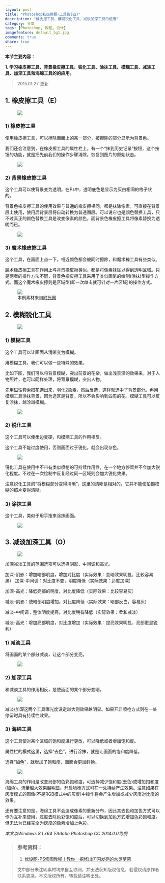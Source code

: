 ```yaml
---
layout: post
title: "Photoshop初级教程-工具篇(四)"
description: "橡皮擦工具、模糊锐化工具、减淡加深工具的使用"
category: 分享
tags: [Photoshop, 教程, 设计]
imagefeature: default_bg1.jpg
comments: true
share: true
---
```


**本节主要内容：**

**1.	学习橡皮擦工具、背景橡皮擦工具、锐化工具、涂抹工具、模糊工具、减淡工具、加深工具和海绵工具的的应用。**

> 2015.01.27 更新

## 1.	橡皮擦工具（E） ##

 <figure>
	<img src="https://y6cvag.tuk.livefilestore.com/y2pxJfPIwqTnYnyr4qndVqqAVJyKoaZXlgzYnyc746mAJCMLhNZjKRPEOD3YRJldM3XdQiWcP9E25S0i-N1tt-tf4Q5RarIy0tBU2gDFv35mRigMYVrkhnpDMe6V9hVgWnoSU5BsjjEKNS2R5UsR5kX1Q/PsI_4_1.jpg?psid=1">
</figure>

### 1)	橡皮擦工具 ###

使用橡皮擦工具，可以擦除画面上的某一部分，被擦除的部分显示为背景色。

我们还会注意到，在橡皮擦工具的属性栏上，有一个“抹到历史记录”按钮，这个按钮的功能，就是把先前我们的操作步骤消除，恢复到图片的原始状态。
 
 <figure>
	<a href="https://y6cvag.tuk.livefilestore.com/y2pFOVO2Kq0J9LYWoTcl5OuW7q11upRT56qwkYD3AIy6LG_8CCFc_xDN-2ghwyclWXzaVoLDc2Lwnxhf56OCW7NsbTZEfFQ9H5tHNyskTEg-V2mEiUXnLPpJ7059Vf3cest_WreT90WliACkQo7jU2Psw/PsI_4_2.jpg?psid=1"><img src="https://y6cvag.tuk.livefilestore.com/y2pFOVO2Kq0J9LYWoTcl5OuW7q11upRT56qwkYD3AIy6LG_8CCFc_xDN-2ghwyclWXzaVoLDc2Lwnxhf56OCW7NsbTZEfFQ9H5tHNyskTEg-V2mEiUXnLPpJ7059Vf3cest_WreT90WliACkQo7jU2Psw/PsI_4_2.jpg?psid=1"></a>
</figure>

### 2)	背景橡皮擦工具 ###

这个工具可以使背景变为透明。在Ps中，透明底色是显示为灰白相间的格子状的。 

背景色橡皮擦工具的使用效果与普通的橡皮擦相同，都是抹除像素，可直接在背景层上使用，使用后背景层将自动转换为普通图层。可以说它也是颜色替换工具，只不过真正的颜色替换工具是改变像素的颜色，而背景色橡皮擦工具将像素替换为透明而已。

 <figure>
	<img src="https://y6cvag.tuk.livefilestore.com/y2pvZeNrAzgWPFREWTsUPiBZGnFs1EM2e9AORYupximIobB7WmsdcPLP0SwtqYRdWT9mY_QdV6-8T1VFZ-c-eHRl4a-yigAI0LlowoRRBLYWhVM1BCHeYH1gW_fQfK51ghCgv3HoFfG4IKJF3q8A4VPyg/PsI_4_3.jpg?psid=1">
</figure>
 
### 3)	魔术橡皮擦工具 ###

这个工具，在画面上点一下，相近颜色都会被同时擦除，和魔术棒工具有些类似。

魔术橡皮擦工具在作用上与背景橡皮擦类似，都是将像素抹除以得到透明区域。只是两者的操作方法不同，背景色橡皮擦工具采用了类似画笔的绘制(涂抹)型操作方式。而这个魔术橡皮擦则是区域型(即一次单击就可针对一片区域)的操作方式。

 <figure>
	<img src="https://y6cvag.tuk.livefilestore.com/y2p8w8ki8OtJ2-SwvkB29YiIiLBXUCZd6Wahq8QU0XUmJykHqESHJHZbnr6lCq7nws1H_eOHr1YQmzmWpAY7UxHjg1eGKu0DHm4RSK4Adn-3PLXnuG9zStUVKG_NWDq6vo4u9B30_tNIJS-kb9lVeuOWw/PsI_4_4.jpg?psid=1">
	<figcaption>本例素材来自<a href="http://img31.mtime.cn/pi/2014/06/18/161824.80667757_1000X1000.jpg">时光网</a></figcaption>
</figure>
 
## 2.	模糊锐化工具 ##
 
 <figure>
	<img src="https://y6cvag.tuk.livefilestore.com/y2pfghjFSvRzQxnumD5J-PXXbLOfm2nlWMng35X1YsCWM0pjoS5E_1NbnIuZQXlJ-aK_nXH44piW_RvqYMq0lwcZyug37d1-bq_RLJOYb38MoDLMhcphP_jw4-WDGR34Os-cEiKJ8JJ62cJpiXCwq0lrg/PsI_4_5.jpg?psid=1">
</figure>

### 1)	模糊工具 ###

这个工具可以让画面从清晰变为模糊。

用模糊工具，我们可以做一些特殊的效果。

比如下图，我们可以将背景模糊，突出前景的花朵，做出浅景深的效果来。对于人物照片，也可以同样处理，将背景模糊，突出人物。

先用磁性套索把花选出来，羽化2象素，然后反选，这样就选中了背景部分。再用模糊工具涂抹背景，因为选区是背景，所以不会影响到四周的花。模糊工具可以反复涂抹，越涂越模糊。
 
 <figure>
	<a href="https://y6cvag.tuk.livefilestore.com/y2pVGv1ja_dDrjaxC3xQ_4wYmEL1PiaSDDGQ-HNa_7CuFXBhYRndQ5z5Jj5CvIzC77jtANB1ha181eHQfza2TQoMhyHxeYZjWkOSG67UtcH2srsMdLgIKn8YZJecPHfR45PcD_IS04NJEAxGjDa9rQIXw/PsI_4_6.jpg?psid=1"><img src="https://y6cvag.tuk.livefilestore.com/y2pVGv1ja_dDrjaxC3xQ_4wYmEL1PiaSDDGQ-HNa_7CuFXBhYRndQ5z5Jj5CvIzC77jtANB1ha181eHQfza2TQoMhyHxeYZjWkOSG67UtcH2srsMdLgIKn8YZJecPHfR45PcD_IS04NJEAxGjDa9rQIXw/PsI_4_6.jpg?psid=1"></a>
</figure>

### 2)	锐化工具 ###

这个工具可以使柔边变硬，和模糊工具的作用相反。

这个工具不能过度使用，否则画面过于锐化，就会出现杂色。 

 <figure>
	<a href="https://y6cvag.tuk.livefilestore.com/y2pTHhUwoiN4aeg2daygWeGSe9n4oHjuO-csqhmzvSrCNsXFtmOcNTgSjdBZSqSe-Rdhm6dGXLqGRTKX4TkemK58NyAvM5xUe_245jDfyPvq2wa-hH4LE5kYScs8nWsYsn1J9eG0rGOy-DZ7pVlKUW17g/PsI_4_7.jpg?psid=1"><img src="https://y6cvag.tuk.livefilestore.com/y2pTHhUwoiN4aeg2daygWeGSe9n4oHjuO-csqhmzvSrCNsXFtmOcNTgSjdBZSqSe-Rdhm6dGXLqGRTKX4TkemK58NyAvM5xUe_245jDfyPvq2wa-hH4LE5kYScs8nWsYsn1J9eG0rGOy-DZ7pVlKUW17g/PsI_4_7.jpg?psid=1"></a>
</figure>

锐化工具在使用中不带有类似喷枪的可持续作用性，在一个地方停留并不会加大锐化程度。不过在一次绘制中反复经过同一区域则会加大锐化效果。

注意锐化工具的“将模糊部分变得清晰”，这里的清晰是相对的，它并不能使拍摄模糊的照片变得清晰。
 
### 3)	涂抹工具 ###

这个工具，类似于用手指来涂抹画面。
 
 <figure>
	<a href="https://y6cvag.tuk.livefilestore.com/y2pHTZSEWL244XCERCIXOyBU18hV1LtofOjsYYFhFzSoWYIQNj5a8y1VSlSCPxEJk_DAZVIeqn7ACGPGLaw05L6bszDxTIHgUjisu-obAr6MSpW-QnZl-lUWcnSxcGYwlofeVv46Msuj-VaO17mAlkICA/PsI_4_8.jpg?psid=1"><img src="https://y6cvag.tuk.livefilestore.com/y2pHTZSEWL244XCERCIXOyBU18hV1LtofOjsYYFhFzSoWYIQNj5a8y1VSlSCPxEJk_DAZVIeqn7ACGPGLaw05L6bszDxTIHgUjisu-obAr6MSpW-QnZl-lUWcnSxcGYwlofeVv46Msuj-VaO17mAlkICA/PsI_4_8.jpg?psid=1"></a>
</figure>

## 3.	减淡加深工具（O） ##
 
 <figure>
	<img src="https://y6cvag.tuk.livefilestore.com/y2pPIJR5WAWJCb5WBGa4GN4IK4a2GjXSIBkwFW2hQwwK411BnA9Yoo8lS448lLW81HBwjbDsHdUbraAEbyK7OZ3Jcl0Q9YgcbCsYBlk-uWz5d7iuMoV9mlSBNTESi5av0Q4BKxKfTpdKWRNINVRRsGm8A/PsI_4_9.jpg?psid=1">
</figure>

加深减淡工具的范围选项可以选择阴影、中间调和高光。

加深-阴影：增加暗部明度，增加对比度（实际效果：变暗效果明显，比较容易黑）
加深-中间调：对比度不变，明度降低（实际效果：适度加深）

加深-高光：降低亮部的明度，对比度降低（实际效果：比较容易灰）

减淡–阴影：使暗部明度增加，对比度降低（实际效果：暗部反白，容易灰）

减淡-中间调：整体明度提高，对比度稍有降低（实际效果：柔和减淡）

减淡-高光：增加亮部明度，对比度增加（实际效果：提亮效果明显，亮部更显锐利）


### 1)	减淡工具 ###

将画面的某个部分减淡，让这个部分变亮。
 
 <figure>
	<a href="https://y6cvag.tuk.livefilestore.com/y2pCHLP_Wm3n70meWUjwur2pZuaI8oTNu3sCwwWzY9KbSAVIJSXQsUyJXSkUFm1nQi8_kK_NzJYmXPKd5rUQ6WnceMMdY1i80M275pyhlD_C4othnHvEQvv6BkrWdZ48_lSkOuHFoV26QiwVv86Ot4-xQ/PsI_4_10.jpg?psid=1"><img src="https://y6cvag.tuk.livefilestore.com/y2pCHLP_Wm3n70meWUjwur2pZuaI8oTNu3sCwwWzY9KbSAVIJSXQsUyJXSkUFm1nQi8_kK_NzJYmXPKd5rUQ6WnceMMdY1i80M275pyhlD_C4othnHvEQvv6BkrWdZ48_lSkOuHFoV26QiwVv86Ot4-xQ/PsI_4_10.jpg?psid=1"></a>
</figure>

### 2)	加深工具 ###

和减淡工具的作用相反，是使画面的某个部分变暗。

 <figure>
	<a href="https://y6cvag.tuk.livefilestore.com/y2p-Hd4u82_E4UE4Sj39rvdYJUTAJKZlfbZwpzuyBeMx19YrfstFOc36nA_LcQdv46SAhdDZrKbrF0ALw6nL7v2ikjBpw08kP-I6G936mobpmu_QgpPZZqcEtQ18ZC9WGgdUbg79QD5_c4aZQ50us01pA/PsI_4_11.jpg?psid=1"><img src="https://y6cvag.tuk.livefilestore.com/y2p-Hd4u82_E4UE4Sj39rvdYJUTAJKZlfbZwpzuyBeMx19YrfstFOc36nA_LcQdv46SAhdDZrKbrF0ALw6nL7v2ikjBpw08kP-I6G936mobpmu_QgpPZZqcEtQ18ZC9WGgdUbg79QD5_c4aZQ50us01pA/PsI_4_11.jpg?psid=1"></a>
</figure>

减淡/加深这两个工具曝光度设定越大则效果越明显。如果开启喷枪方式则在一处停留时具有持续性效果。
 
### 3)	海绵工具 ###

这个工具使对某个区域的饱和度进行更改，可以降低或者增加饱和度。

属性栏的模式这里，选择“去色”，进行涂抹，就是让画面的饱和度降低。

选择“加色”，就增加了饱和度，画面会更加鲜艳。
 
 <figure>
	<a href="https://y6cvag.tuk.livefilestore.com/y2pHsbEtJ4lH5au7D2b0nrwyhZeisyBVCYp-UBJuFzRcY2Q8JXhXz4pRaDCos03yo3aBDeaBNWHbkmcqBacz-YDcxEEsS4p5HRzrsd79L3PtGcfjHUQhu9ovnUUoYnjD-mTgdXCP3VyH9Q5F7aTF5_9_Q/PsI_4_12.jpg?psid=1"><img src="https://y6cvag.tuk.livefilestore.com/y2pHsbEtJ4lH5au7D2b0nrwyhZeisyBVCYp-UBJuFzRcY2Q8JXhXz4pRaDCos03yo3aBDeaBNWHbkmcqBacz-YDcxEEsS4p5HRzrsd79L3PtGcfjHUQhu9ovnUUoYnjD-mTgdXCP3VyH9Q5F7aTF5_9_Q/PsI_4_12.jpg?psid=1"></a>
</figure>

海绵工具的作用是改变局部的色彩饱和度，可选择减少饱和度(去色)或增加饱和度(加色)。流量越大效果越明显。开启喷枪方式可在一处持续产生效果。注意如果在灰度模式的图像(不是RGB模式中的灰度)中操作将会产生增加或减少灰度对比度的效果。

还有要注意的是，海绵工具不会造成像素的重新分布，因此其去色和加色方式可以作为互补来使用，过度去除色彩饱和度后，可以切换到加色方式增加色彩饱和度。但无法为已经完全为灰度的像素增加上色彩。

*本文以Windows 8.1 x64下Adobe Photoshop CC 2014.0.0为例*


> ### 参考资料： ###
> 1.	[优设网-PS修图教程！教你一招修出闪闪发亮的水灵萝莉](http://www.uisdc.com/vc-photoshop-shiny-loli "优设网-PS修图教程！教你一招修出闪闪发亮的水灵萝莉")
> 
> 文中部分未注明素材均来自互联网，并无法获知版权信息，若侵权请原作者联系更换。本文版权所有，转载请注明出处。

